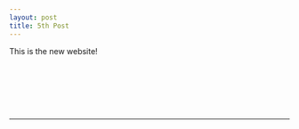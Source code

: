 ```yaml
---
layout: post
title: 5th Post
---
```


This is the new website!

<br>
<br>
<br>
<br>
<br>
<hr>
<br>
<br>
<br>
<br>
<br>